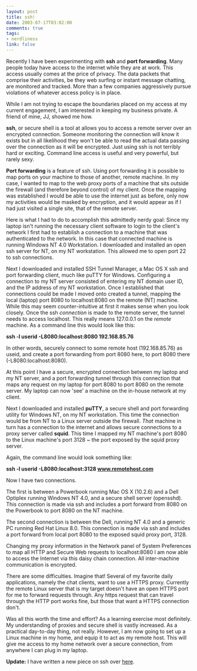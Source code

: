 ```yaml
--- 
layout: post
title: ssh!
date: 2003-07-17T03:02:00
comments: true
tags:
- nerdliness
link: false
---
```

Recently I have been experimenting with <strong>ssh</strong> and <strong>port forwarding</strong>. Many people today have access to the internet while they are at work. This access usually comes at the price of privacy. The data packets that comprise their activities, be they web surfing or instant message chatting, are monitored and tracked. More than a few companies aggressively pursue violations of whatever access policy is in place.

While I am not trying to escape the boundaries placed on my access at my current engagement, I am interested in keeping my business private. A friend of mine, JJ, showed me how.

<strong>ssh</strong>, or secure shell is a tool at allows you to access a remote server over an encrypted connection. Someone monitoring the connection will know it exists but in all likelihood they won't be able to read the actual data passing over the connection as it will be encrypted. Just using ssh is not terribly hard or exciting. Command line access is useful and very powerful, but rarely sexy.

<strong>Port forwarding</strong> is a feature of ssh. Using port forwarding it is possible to map ports on your machine to those of another, remote machine. In my case, I wanted to map to the web proxy ports of a machine that sits outside the firewall (and therefore beyond control) of my client. Once the mapping was established I would be able to use the internet just as before, only  now my activities would be masked by encryption, and it would appear as if I had just visited a single site, that of the remote server.

Here is what I had to do to accomplish this admittedly nerdy goal:
Since my laptop isn't running the necessary client software to login to the client's network I first had to establish a connection to a machine that was authenticated to the network. In this case that connected machine is running Windows NT 4.0 Workstation. I downloaded and installed an open ssh server for NT, on my NT workstation. This allowed me to open port 22 to ssh connections.

Next I downloaded and installed SSH Tunnel Manager, a Mac OS X ssh and port forwarding client, much like puTTY for Windows. Configuring a connection to my NT server consisted of entering my NT domain user ID, and the IP address of my NT workstation. Once I established that connections could be made I moved onto created a tunnel, mapping the local (laptop) port 8080 to localhost:8080 on the remote (NT) machine. While this may seem counter-intuitive at first it makes sense when you look closely. Once the ssh _connection_ is made to the remote server, the tunnel needs to access localhost. This really means 127.0.0.1 on the _remote_ machine. As a command line this would look like this:

<strong>ssh -l userid -L8080:localhost:8080 192.168.85.76</strong>

In other words, securely connect to some remote host (192.168.85.76) as useid, and create a port forwarding from port 8080 here, to port 8080 there (-L8080:localhost:8080).

At this point I have a secure, encrypted connection between my laptop and my NT server, and a port forwarding tunnel through this connection that maps any request on my laptop for port 8080 to port 8080 on the remote server. My laptop can now 'see' a machine on the in-house network at my client.

Next I downloaded and installed <strong>puTTY</strong>, a secure shell and port forwarding utility for Windows NT, on my NT workstation. This time the connection would be from NT to a Linux server outside the firewall. _That_ machine in turn has a connection to the internet and allows secure connections to a proxy server called <strong>squid</strong>. This time I mapped my NT machine's port 8080 to the Linux machine's port 3128 ~ the port exposed by the squid proxy server.

Again, the command line would look something like:

<strong>ssh -l userid -L8080:localhost:3128 www.remotehost.com</strong>

Now I have two connections.

The first is between a Powerbook running Mac OS X (10.2.6) and a Dell Optiplex running Windows NT 4.0, and a secure shell server (opensshd). This connection is made via ssh and includes a port forward from 8080 on the Powerbook to port 8080 on the NT machine.

The second connection is between the Dell, running NT 4.0 and a generic PC running Red Hat Linux 8.0. This connection is made via ssh and includes a port forward from local port 8080 to the exposed squid proxy port, 3128.

Changing my proxy information in the Network panel of System Preferences to map all HTTP and Secure Web requests to localhost:8080 I am now able to access the Internet via this daisy chain connection. All inter-machine communication is encrypted.

There are some difficulties. Imagine that! Several of my favorite daily applications, namely the chat clients, want to use a HTTPS proxy. Currently the remote Linux server that is my target doesn't have an open HTTPS port for me to forward requests through. Any https request that can travel through the HTTP port works fine, but those that want a HTTPS connection don't.

Was all this worth the time and effort? As a learning exercise most definitely. My understanding of proxies and secure shell is vastly increased. As a practical day-to-day thing, not really. However, I am now going to set up a Linux machine in my home, and equip it to act as my remote host. This will give me access to my home network over a secure connection, from anywhere I can plug in my laptop.

<strong>Update:</strong> I have written a new piece on ssh over <a href="http://www.zanshin.net/blogs/000290.html">here</a>.
